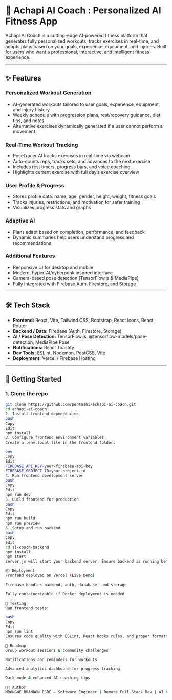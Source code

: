 # 🤖 Achapi AI Coach : Personalized AI Fitness App

Achapi AI Coach is a cutting-edge AI-powered fitness platform that generates fully personalized workouts, tracks exercises in real-time, and adapts plans based on your goals, experience, equipment, and injuries. Built for users who want a professional, interactive, and intelligent fitness experience.

---

## ✨ Features

### Personalized Workout Generation
- AI-generated workouts tailored to user goals, experience, equipment, and injury history
- Weekly schedule with progression plans, rest/recovery guidance, diet tips, and notes
- Alternative exercises dynamically generated if a user cannot perform a movement

### Real-Time Workout Tracking
- PoseTracer AI tracks exercises in real-time via webcam
- Auto-counts reps, tracks sets, and advances to the next exercise
- Includes rest timers, progress bars, and voice coaching
- Highlights current exercise with full day’s exercise overview

### User Profile & Progress
- Stores profile data: name, age, gender, height, weight, fitness goals
- Tracks injuries, restrictions, and motivation for safer training
- Visualizes progress stats and graphs

### Adaptive AI
- Plans adapt based on completion, performance, and feedback
- Dynamic summaries help users understand progress and recommendations

### Additional Features
- Responsive UI for desktop and mobile
- Modern, hyper-AI/cyberpunk inspired interface
- Camera-based pose detection (TensorFlow.js & MediaPipe)
- Fully integrated with Firebase Auth, Firestore, and Storage

---

## 🛠️ Tech Stack
- **Frontend:** React, Vite, Tailwind CSS, Bootstrap, React Icons, React Router
- **Backend / Data:** Firebase (Auth, Firestore, Storage)
- **AI / Pose Detection:** TensorFlow.js, @tensorflow-models/pose-detection, MediaPipe Pose
- **Notifications:** React Toastify
- **Dev Tools:** ESLint, Nodemon, PostCSS, Vite
- **Deployment:** Vercel / Firebase Hosting

---

## 🚀 Getting Started

### 1. Clone the repo
```bash
git clone https://github.com/pentashi/achapi-ai-coach.git
cd achapi-ai-coach
2. Install frontend dependencies
bash
Copy
Edit
npm install
3. Configure frontend environment variables
Create a .env.local file in the frontend folder:

env
Copy
Edit
FIREBASE_API_KEY=your-firebase-api-key
FIREBASE_PROJECT_ID=your-project-id
4. Run frontend development server
bash
Copy
Edit
npm run dev
5. Build frontend for production
bash
Copy
Edit
npm run build
npm run preview
6. Setup and run backend
bash
Copy
Edit
cd ai-coach-backend
npm install
npm start
server.js will start your backend server. Ensure backend is running before using frontend.

📦 Deployment
Frontend deployed on Vercel (Live Demo)

Firebase handles backend, auth, database, and storage

Fully containerizable if Docker deployment is needed

🧪 Testing
Run frontend tests:

bash
Copy
Edit
npm run lint
Ensures code quality with ESLint, React hooks rules, and proper formatting

📖 Roadmap
Group workout sessions & community challenges

Notifications and reminders for workouts

Advanced analytics dashboard for progress tracking

Dark mode & enhanced AI coaching tips

👨‍💻 Author
MBONGWE BRANDON EGBE — Software Engineer | Remote Full-Stack Dev | AI & Fitness Enthusiast
